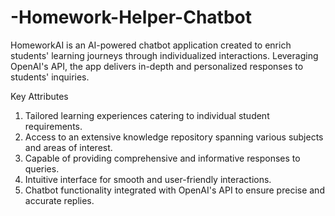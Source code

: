 # -Homework-Helper-Chatbot

HomeworkAI is an AI-powered chatbot application created to enrich students' learning journeys through individualized interactions. Leveraging OpenAI's API, the app delivers in-depth and personalized responses to students' inquiries.

Key Attributes
1. Tailored learning experiences catering to individual student requirements.
2. Access to an extensive knowledge repository spanning various subjects and areas of interest.
3. Capable of providing comprehensive and informative responses to queries.
4. Intuitive interface for smooth and user-friendly interactions.
5. Chatbot functionality integrated with OpenAI's API to ensure precise and accurate replies.
